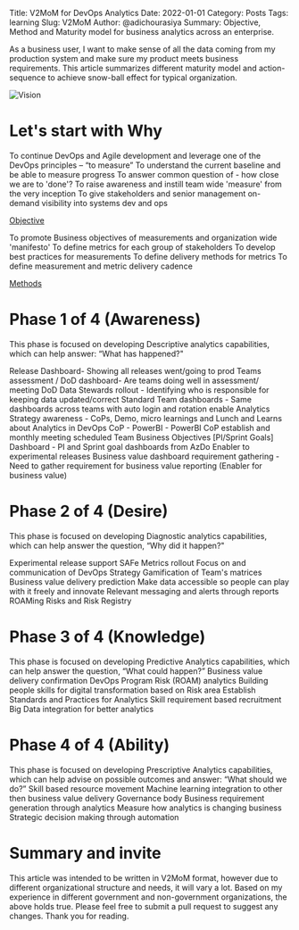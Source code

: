 Title: V2MoM for DevOps Analytics
Date: 2022-01-01
Category: Posts
Tags: learning
Slug: V2MoM
Author: @adichourasiya
Summary: Objective, Method and Maturity model for business analytics across an enterprise.

   As a business user, I want to make sense of all the data coming from my production system and make sure my product meets business requirements. This article summarizes different maturity model and action-sequence to achieve snow-ball effect for typical organization.

![Vision](../images/vision.webp)

# Let's start with Why

To continue DevOps and Agile development and leverage one of the DevOps principles – “to measure”
To understand the current baseline and be able to measure progress
To answer common question of - how close we are to 'done'?
To raise awareness and instill team wide 'measure' from the very inception
To give stakeholders and senior management on-demand visibility into systems dev and ops

[Objective](../images/objective.webp)

To promote Business objectives of measurements and organization wide 'manifesto'
To define metrics for each group of stakeholders
To develop best practices for measurements
To define delivery methods for metrics
To define measurement and metric delivery cadence

[Methods](../images/methods.webp)
# Phase 1 of 4 (Awareness)
This phase is focused on developing Descriptive analytics capabilities, which can help answer: “What has happened?"

Release Dashboard- Showing all releases went/going to prod
Teams assessment / DoD dashboard- Are teams doing well in assessment/ meeting DoD 
Data Stewards rollout - Identifying who is responsible for keeping data updated/correct
Standard Team dashboards - Same dashboards across teams with auto login and rotation enable
Analytics Strategy awareness - CoPs, Demo, micro learnings and Lunch and Learns about Analytics in DevOps
CoP - PowerBI - PowerBI CoP establish and monthly meeting scheduled
Team Business Objectives [PI/Sprint Goals] Dashboard - PI and Sprint goal dashboards from AzDo Enabler to experimental releases
Business value dashboard requirement gathering - Need to gather requirement for business value reporting (Enabler for business value)

# Phase 2 of 4 (Desire)
This phase is focused on developing Diagnostic analytics capabilities, which can help answer the question, “Why did it happen?"

Experimental release support
SAFe Metrics rollout
Focus on and communication of DevOps Strategy
Gamification of Team's matrices
Business value delivery prediction
Make data accessible so people can play with it freely and innovate
Relevant messaging and alerts through reports
ROAMing Risks and Risk Registry

# Phase 3 of 4 (Knowledge)
This phase is focused on developing Predictive Analytics capabilities, which can help answer the question, “What could happen?”
Business value delivery confirmation
DevOps Program Risk (ROAM) analytics
Building people skills for digital transformation based on Risk area
Establish Standards and Practices for Analytics
Skill requirement based recruitment
Big Data integration for better analytics

# Phase 4 of 4 (Ability)
This phase is focused on developing Prescriptive Analytics capabilities, which can help advise on possible outcomes and answer: “What should we do?”
Skill based resource movement
Machine learning integration to other then business value delivery
Governance body
Business requirement generation through analytics
Measure how analytics is changing business
Strategic decision making through automation

# Summary and invite
This article was intended to be written in V2MoM format, however due to different organizational structure and needs, it will vary a lot. Based on my experience in different government and non-government organizations, the above holds true. Please feel free to submit a pull request to suggest any changes. Thank you for reading.